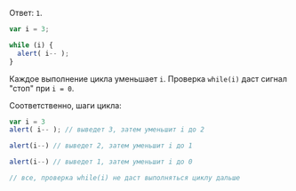 Ответ: `1`.

```js run
var i = 3;

while (i) {
  alert( i-- );
}
```

Каждое выполнение цикла уменьшает `i`. Проверка `while(i)` даст сигнал "стоп" при `i = 0`.

Соответственно, шаги цикла:

```js
var i = 3
alert( i-- ); // выведет 3, затем уменьшит i до 2

alert(i--) // выведет 2, затем уменьшит i до 1

alert(i--) // выведет 1, затем уменьшит i до 0

// все, проверка while(i) не даст выполняться циклу дальше
```

